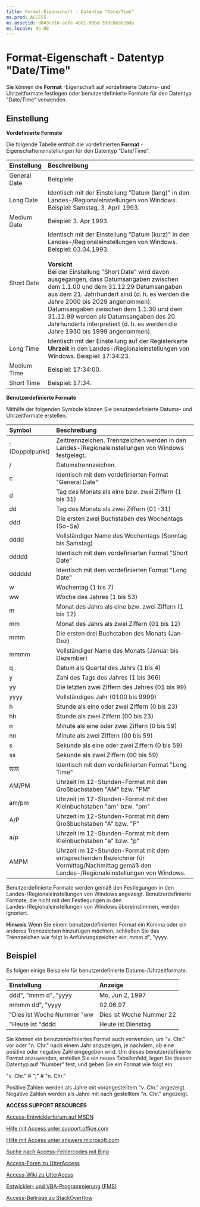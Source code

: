 ```yaml
---
title: Format-Eigenschaft - Datentyp "Date/Time"
ms.prod: ACCESS
ms.assetid: d043c816-aefe-4881-90bd-59dcbb3b28da
ms.locale: de-DE
---
```




# Format-Eigenschaft - Datentyp "Date/Time"

Sie können die  **Format** -Eigenschaft auf vordefinierte Datums- und Uhrzeitformate festlegen oder benutzerdefinierte Formate für den Datentyp "Date/Time" verwenden.
 


## Einstellung

 **Vordefinierte Formate**
 

 
Die folgende Tabelle enthält die vordefinierten  **Format** -Eigenschafteneinstellungen für den Datentyp "Date/Time".
 

 


|**Einstellung**|**Beschreibung**|
|:-----|:-----|
|General Date|Beispiele|
|Long Date|Identisch mit der Einstellung "Datum (lang)" in den Landes-/Regionaleinstellungen von Windows. Beispiel: Samstag, 3. April 1993.|
|Medium Date|Beispiel: 3. Apr 1993.|
|Short Date|Identisch mit der Einstellung "Datum (kurz)" in den Landes-/Regionaleinstellungen von Windows. Beispiel: 03.04.1993. <BR/><BR/>**Vorsicht**<BR/>  Bei der Einstellung "Short Date" wird davon ausgegangen, dass Datumsangaben zwischen dem 1.1.00 und dem 31.12.29 Datumsangaben aus dem 21. Jahrhundert sind (d. h. es werden die Jahre 2000 bis 2029 angenommen). Datumsangaben zwischen dem 1.1.30 und dem 31.12.99 werden als Datumsangaben des 20. Jahrhunderts interpretiert (d. h. es werden die Jahre 1930 bis 1999 angenommen). |
|Long Time|Identisch mit der Einstellung auf der Registerkarte  **Uhrzeit** in den Landes-/Regionaleinstellungen von Windows. Beispiel: 17:34:23.|
|Medium Time|Beispiel: 17:34:00.|
|Short Time|Beispiel: 17:34.|
 **Benutzerdefinierte Formate**
 

 
Mithilfe der folgenden Symbole können Sie benutzerdefinierte Datums- und Uhrzeitformate erstellen.
 

 


|**Symbol**|**Beschreibung**|
|:-----|:-----|
|: (Doppelpunkt)|Zeittrennzeichen. Trennzeichen werden in den Landes-/Regionaleinstellungen von Windows festgelegt.|
|/|Datumstrennzeichen.|
|c|Identisch mit dem vordefinierten Format "General Date"|
|d|Tag des Monats als eine bzw. zwei Ziffern (1 bis 31)|
|dd|Tag des Monats als zwei Ziffern (01-31)|
|ddd|Die ersten zwei Buchstaben des Wochentags (So-Sa)|
|dddd|Vollständiger Name des Wochentags (Sonntag bis Samstag)|
|ddddd|Identisch mit dem vordefinierten Format "Short Date"|
|dddddd|Identisch mit dem vordefinierten Format "Long Date"|
|w|Wochentag (1 bis 7)|
|ww|Woche des Jahres (1 bis 53)|
|m|Monat des Jahrs als eine bzw. zwei Ziffern (1 bis 12)|
|mm|Monat des Jahrs als zwei Ziffern (01 bis 12)|
|mmm|Die ersten drei Buchstaben des Monats (Jan-Dez)|
|mmmm|Vollständiger Name des Monats (Januar bis Dezember)|
|q|Datum als Quartal des Jahrs (1 bis 4)|
|y|Zahl des Tags des Jahres (1 bis 366)|
|yy|Die letzten zwei Ziffern des Jahres (01 bis 99)|
|yyyy|Vollständiges Jahr (0100 bis 9999)|
|h|Stunde als eine oder zwei Ziffern (0 bis 23)|
|hh|Stunde als zwei Ziffern (00 bis 23)|
|n|Minute als eine oder zwei Ziffern (0 bis 59)|
|nn|Minute als zwei Ziffern (00 bis 59)|
|s|Sekunde als eine oder zwei Ziffern (0 bis 59)|
|ss|Sekunde als zwei Ziffern (00 bis 59)|
|ttttt|Identisch mit dem vordefinierten Format "Long Time"|
|AM/PM|Uhrzeit im 12-Stunden-Format mit den Großbuchstaben "AM" bzw. "PM"|
|am/pm|Uhrzeit im 12-Stunden-Format mit den Kleinbuchstaben "am" bzw. "pm"|
|A/P|Uhrzeit im 12-Stunden-Format mit dem Großbuchstaben "A" bzw. "P"|
|a/p|Uhrzeit im 12-Stunden-Format mit dem Kleinbuchstaben "a" bzw. "p"|
|AMPM|Uhrzeit im 12-Stunden-Format mit dem entsprechenden Bezeichner für Vormittag/Nachmittag gemäß den Landes-/Regionaleinstellungen von Windows.|
Benutzerdefinierte Formate werden gemäß den Festlegungen in den Landes-/Regionaleinstellungen von Windows angezeigt. Benutzerdefinierte Formate, die nicht mit den Festlegungen in den Landes-/Regionaleinstellungen von Windows übereinstimmen, werden ignoriert.
 

 

 **Hinweis**  Wenn Sie einem benutzerdefinierten Format ein Komma oder ein anderes Trennzeichen hinzufügen möchten, schließen Sie das Trennzeichen wie folgt in Anführungszeichen ein: mmm d", "yyyy.
 


## Beispiel

Es folgen einige Beispiele für benutzerdefinierte Datums-/Uhrzeitformate.
 

 


|**Einstellung**|**Anzeige**|
|:-----|:-----|
|ddd", "mmm d", "yyyy|Mo, Jun 2, 1997|
|mmmm dd", "yyyy|02.06.97|
|"Dies ist Woche Nummer "ww|Dies ist Woche Nummer 22|
|"Heute ist "dddd|Heute ist Dienstag|
Sie können ein benutzerdefiniertes Format auch verwenden, um "v. Chr." vor oder "n. Chr." nach einem Jahr anzuzeigen, je nachdem, ob eine positive oder negative Zahl eingegeben wird. Um dieses benutzerdefinierte Format anzuwenden, erstellen Sie ein neues Tabellenfeld, legen Sie dessen Datentyp auf "Number" fest, und geben Sie ein Format wie folgt ein:
 

 
"v. Chr." # ";" # "n. Chr."
 

 
Positive Zahlen werden als Jahre mit vorangestelltem "v. Chr." angezeigt. Negative Zahlen werden als Jahre mit nach gestelltem "n. Chr." angezeigt.
 

 

 

 
 **ACCESS SUPPORT RESOURCES**
 

 
 [Access-Entwicklerforum auf MSDN](https://social.msdn.microsoft.com/Forums/office/de-de/home?forum=accessdev)
 

 
 [Hilfe mit Access unter support.office.com](https://support.office.com/de-de/search/results?query=Access)
 

 
 [Hilfe mit Access unter answers.microsoft.com](http://answers.microsoft.com/de-de/office/forum/access?page=1&amp;tab=question&amp;status=all&amp;auth=1)
 

 
 [Suche nach Access-Fehlercodes mit Bing](http://www.bing.com/)
 

 
 [Access-Foren zu UtterAccess](http://www.utteraccess.com/forum/index.php?act=idx)
 

 
 [Access-Wiki zu UtterAcess](http://www.utteraccess.com/forum/index.php?act=idx)
 

 
 [Entwickler- und VBA-Programmierung (FMS)](http://www.fmsinc.com/MicrosoftAccess/developer/)
 

 
 [Access-Beiträge zu StackOverflow](http://stackoverflow.com/questions/tagged/ms-access)
 
